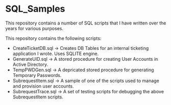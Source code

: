 # SQL_Samples

This repository contains a number of SQL scripts that I have written over the years for various purposes. 

This repository contains the following scripts:
- CreateTicketDB.sql -> Creates DB Tables for an internal ticketing application I wrote. Uses SQLITE engine.
- GenerateUID.sql -> A stored procedure for creating User Accounts in Active Directory.
- TempPWDGen.sql -> A depricated stored procedure for generating Temporary Passwords.
- SubrequestItem.sql -> A sample of one of the scripts used to manage and provision user accounts.
- SubrequestTrace.sql -> A set of testing scripts for debugging the above SubrequestItem scripts.
